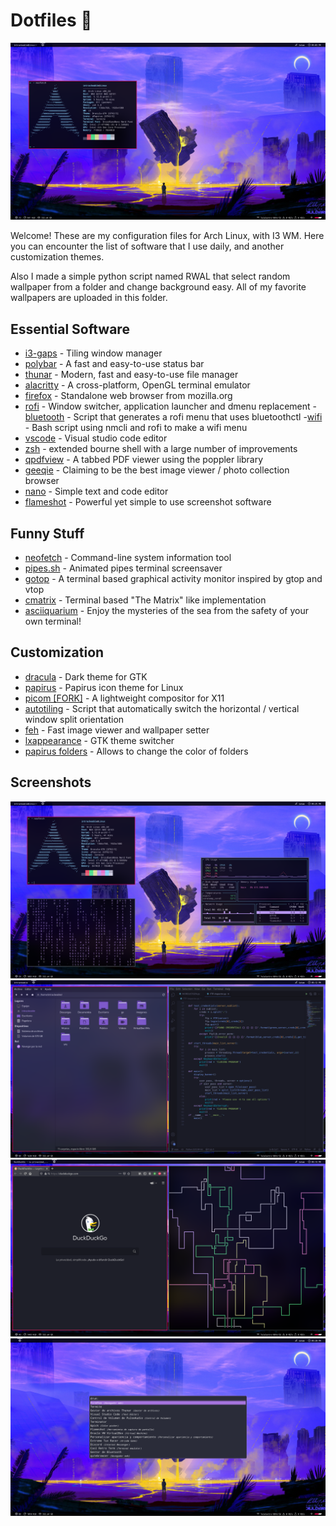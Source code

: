 # Dotfiles 🐧
![Screenshot](/screenshots/1.png)

Welcome! These are my configuration files for Arch Linux, with I3 WM.
Here you can encounter the list of software that I use daily, and another customization themes.

Also I made a simple python script named RWAL that select random wallpaper from a folder and change background easy. All of my favorite wallpapers are uploaded in this folder.

## Essential Software
- [i3-gaps](https://github.com/Airblader/i3) - Tiling window manager
- [polybar](https://github.com/polybar/polybar) - A fast and easy-to-use status bar
- [thunar](https://github.com/xfce-mirror/thunar) - Modern, fast and easy-to-use file manager
- [alacritty](https://github.com/alacritty/alacritty) - A cross-platform, OpenGL terminal emulator
- [firefox](https://archlinux.org/packages/extra/x86_64/firefox/) - Standalone web browser from mozilla.org
- [rofi](https://github.com/davatorium/rofi) - Window switcher, application launcher and dmenu replacement
 -[bluetooth](https://github.com/nickclyde/rofi-bluetooth) - Script that generates a rofi menu that uses bluetoothctl
 -[wifi](https://github.com/zbaylin/rofi-wifi-menu) - Bash script using nmcli and rofi to make a wifi menu
- [vscode](https://github.com/microsoft/vscode) - Visual studio code editor
- [zsh](https://github.com/zsh-users/zsh) - extended bourne shell with a large number of improvements
- [qpdfview](https://github.com/bendikro/qpdfview) - A tabbed PDF viewer using the poppler library
- [geeqie](https://github.com/BestImageViewer/geeqie) - Claiming to be the best image viewer / photo collection browser
- [nano](https://wiki.archlinux.org/title/Nano) - Simple text and code editor
- [flameshot](https://github.com/flameshot-org/flameshot) - Powerful yet simple to use screenshot software

##  Funny Stuff
- [neofetch](https://github.com/dylanaraps/neofetch) - Command-line system information tool
- [pipes.sh](https://github.com/pipeseroni/pipes.sh) - Animated pipes terminal screensaver
- [gotop](https://github.com/cjbassi/gotop) - A terminal based graphical activity monitor inspired by gtop and vtop
- [cmatrix](https://github.com/abishekvashok/cmatrix) - Terminal based "The Matrix" like implementation 
- [asciiquarium](https://github.com/cmatsuoka/asciiquarium) - Enjoy the mysteries of the sea from the safety of your own terminal!

## Customization
- [dracula](https://github.com/dracula/gtk) - Dark theme for GTK
- [papirus](https://github.com/PapirusDevelopmentTeam/papirus-icon-theme) - Papirus icon theme for Linux 
- [picom [FORK]](https://aur.archlinux.org/packages/picom-tryone-git) - A lightweight compositor for X11
- [autotiling](https://github.com/nwg-piotr/autotiling) - Script that automatically switch the horizontal / vertical window split orientation
- [feh](https://github.com/derf/feh) - Fast image viewer and wallpaper setter
- [lxappearance](https://www.archlinux.org/packages/community/x86_64/lxappearance/) - GTK theme switcher
- [papirus folders](https://github.com/PapirusDevelopmentTeam/papirus-folders) - Allows to change the color of folders 

## Screenshots
![Screenshot](/screenshots/2.png)
![Screenshot](/screenshots/3.png)
![Screenshot](/screenshots/5.png)
![Screenshot](/screenshots/4.png)

